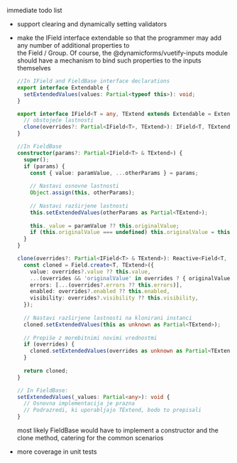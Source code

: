 immediate todo list

- support clearing and dynamically setting validators

- make the IField interface extendable so that the programmer may add any number of additional properties to  
  the Field / Group. Of course, the @dynamicforms/vuetify-inputs module should have a mechanism to bind such properties
  to the inputs themselves
  ```typescript
  //In IField and FieldBase interface declarations
  export interface Extendable {
    setExtendedValues(values: Partial<typeof this>): void;
  }
  
  export interface IField<T = any, TExtend extends Extendable = Extendable> extends TExtend {
    // obstoječe lastnosti
    clone(overrides?: Partial<IField<T>, TExtend>): IField<T, TExtend>;
  }

  //In FieldBase  
  constructor(params?: Partial<IField<T> & TExtend>) {
    super();
    if (params) {
      const { value: paramValue, ...otherParams } = params;
      
      // Nastavi osnovne lastnosti
      Object.assign(this, otherParams);
      
      // Nastavi razširjene lastnosti
      this.setExtendedValues(otherParams as Partial<TExtend>);
      
      this._value = paramValue ?? this.originalValue;
      if (this.originalValue === undefined) this.originalValue = this._value;
    }
  }
  
  clone(overrides?: Partial<IField<T> & TExtend>): Reactive<Field<T, TExtend>> {
    const cloned = Field.create<T, TExtend>({
      value: overrides?.value ?? this.value,
      ...(overrides && 'originalValue' in overrides ? { originalValue: overrides.originalValue } : { }),
      errors: [...(overrides?.errors ?? this.errors)],
      enabled: overrides?.enabled ?? this.enabled,
      visibility: overrides?.visibility ?? this.visibility,
    });
    
    // Nastavi razširjene lastnosti na klonirani instanci
    cloned.setExtendedValues(this as unknown as Partial<TExtend>);
    
    // Prepiše z morebitnimi novimi vrednostmi
    if (overrides) {
      cloned.setExtendedValues(overrides as unknown as Partial<TExtend>);
    }
    
    return cloned;
  } 
  
  // In FieldBase:
  setExtendedValues(_values: Partial<any>): void {
    // Osnovna implementacija je prazna
    // Podrazredi, ki uporabljajo TExtend, bodo to prepisali
  } 
  ```
  most likely FieldBase would have to implement a constructor and the clone method, catering for the common scenarios

- more coverage in unit tests
